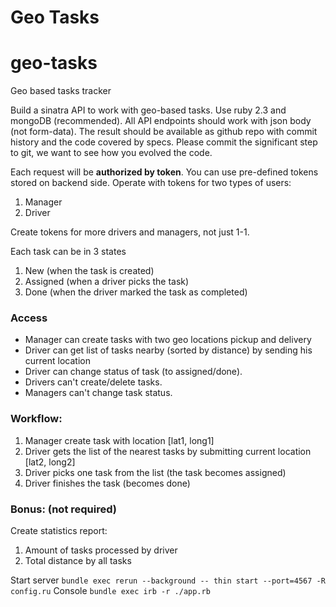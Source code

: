 Geo Tasks
========

# geo-tasks
Geo based tasks tracker

Build a sinatra API to work with geo-based tasks. Use ruby 2.3 and mongoDB (recommended). All API endpoints should work with json body (not form-data). The result should be available as github repo with commit history and the code covered by specs. Please commit the significant step to git, we want to see how you evolved the code.

Each request will be **authorized by token**. You can use pre-defined tokens stored on backend side. Operate with tokens for two types of users:

1. Manager
1. Driver

Create tokens for more drivers and managers, not just 1-1.

Each task can be in 3 states

1. New (when the task is created)
1. Assigned (when a driver picks the task)
1. Done (when the driver marked the task as completed)

### Access

* Manager can create tasks with two geo locations pickup and delivery
* Driver can get list of tasks nearby (sorted by distance) by sending his current location 
* Driver can change status of task (to assigned/done). 
* Drivers can't create/delete tasks. 
* Managers can't change task status.

### Workflow:

1. Manager create task with location [lat1, long1]
1. Driver gets the list of the nearest tasks by submitting current location [lat2, long2]
1. Driver picks one task from the list (the task becomes assigned)
1. Driver finishes the task (becomes done)

### Bonus: (not required)

Create statistics report:

1. Amount of tasks processed by driver
1. Total distance by all tasks


Start server `bundle exec rerun --background -- thin start --port=4567 -R config.ru`
Console `bundle exec irb -r ./app.rb`